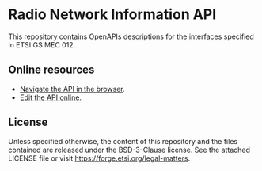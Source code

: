 # Radio Network Information API

This repository contains OpenAPIs descriptions for the interfaces specified in ETSI GS MEC 012.

## Online resources

* [Navigate the API in the browser](https://forge.etsi.org/swagger/ui/?url=https://forge.etsi.org/gitlab/mec/gs012-rnis-api/raw/stf593/RniAPI.yaml).
* [Edit the API online](https://forge.etsi.org/swagger/editor/?url=https://forge.etsi.org/gitlab/mec/gs012-rnis-api/raw/stf593/RniAPI.yaml).

## License

Unless specified otherwise, the content of this repository and the files contained are released under the BSD-3-Clause license.
See the attached LICENSE file or visit https://forge.etsi.org/legal-matters.
